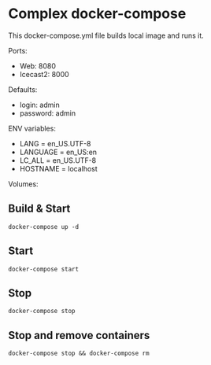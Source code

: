 # Complex docker-compose

This docker-compose.yml file builds local image and runs it.

Ports:
- Web: 8080
- Icecast2: 8000

Defaults:
- login: admin
- password: admin

ENV variables:
- LANG = en_US.UTF-8
- LANGUAGE = en_US:en
- LC_ALL = en_US.UTF-8
- HOSTNAME = localhost

Volumes:


## Build & Start
```
docker-compose up -d
```

## Start
```
docker-compose start
```

## Stop
```
docker-compose stop
```

## Stop and remove containers
```
docker-compose stop && docker-compose rm
```